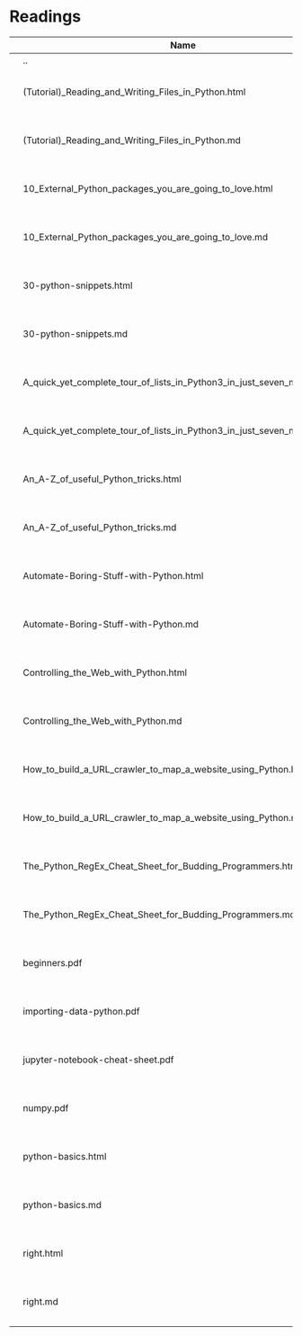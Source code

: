 Readings
========

<table><thead><tr class="header"><th></th><th>Name</th><th>Size</th><th>Modified</th><th></th></tr></thead><tbody><tr class="odd"><td></td><td><span class="goup">..</span></td><td>—</td><td>—</td><td></td></tr><tr class="even"><td></td><td><span class="name">(Tutorial)_Reading_and_Writing_Files_in_Python.html</span></td><td>43 KB</td><td>Mon Jul 26 22:29:10 2021</td><td></td></tr><tr class="odd"><td></td><td><span class="name">(Tutorial)_Reading_and_Writing_Files_in_Python.md</span></td><td>33 KB</td><td>Mon Jul 26 22:29:10 2021</td><td></td></tr><tr class="even"><td></td><td><span class="name">10_External_Python_packages_you_are_going_to_love.html</span></td><td>9 KB</td><td>Mon Jul 26 22:29:10 2021</td><td></td></tr><tr class="odd"><td></td><td><span class="name">10_External_Python_packages_you_are_going_to_love.md</span></td><td>6 KB</td><td>Mon Jul 26 22:29:10 2021</td><td></td></tr><tr class="even"><td></td><td><span class="name">30-python-snippets.html</span></td><td>6 KB</td><td>Mon Jul 26 22:29:10 2021</td><td></td></tr><tr class="odd"><td></td><td><span class="name">30-python-snippets.md</span></td><td>4 KB</td><td>Mon Jul 26 22:29:10 2021</td><td></td></tr><tr class="even"><td></td><td><span class="name">A_quick_yet_complete_tour_of_lists_in_Python3_in_just_seven_minutes.html</span></td><td>14 KB</td><td>Mon Jul 26 22:29:10 2021</td><td></td></tr><tr class="odd"><td></td><td><span class="name">A_quick_yet_complete_tour_of_lists_in_Python3_in_just_seven_minutes.md</span></td><td>9 KB</td><td>Mon Jul 26 22:29:10 2021</td><td></td></tr><tr class="even"><td></td><td><span class="name">An_A-Z_of_useful_Python_tricks.html</span></td><td>21 KB</td><td>Mon Jul 26 22:29:10 2021</td><td></td></tr><tr class="odd"><td></td><td><span class="name">An_A-Z_of_useful_Python_tricks.md</span></td><td>16 KB</td><td>Mon Jul 26 22:29:10 2021</td><td></td></tr><tr class="even"><td></td><td><span class="name">Automate-Boring-Stuff-with-Python.html</span></td><td>70 KB</td><td>Mon Jul 26 22:29:10 2021</td><td></td></tr><tr class="odd"><td></td><td><span class="name">Automate-Boring-Stuff-with-Python.md</span></td><td>49 KB</td><td>Mon Jul 26 22:29:10 2021</td><td></td></tr><tr class="even"><td></td><td><span class="name">Controlling_the_Web_with_Python.html</span></td><td>16 KB</td><td>Mon Jul 26 22:29:10 2021</td><td></td></tr><tr class="odd"><td></td><td><span class="name">Controlling_the_Web_with_Python.md</span></td><td>12 KB</td><td>Mon Jul 26 22:29:10 2021</td><td></td></tr><tr class="even"><td></td><td><span class="name">How_to_build_a_URL_crawler_to_map_a_website_using_Python.html</span></td><td>8 KB</td><td>Mon Jul 26 22:29:10 2021</td><td></td></tr><tr class="odd"><td></td><td><span class="name">How_to_build_a_URL_crawler_to_map_a_website_using_Python.md</span></td><td>5 KB</td><td>Mon Jul 26 22:29:10 2021</td><td></td></tr><tr class="even"><td></td><td><span class="name">The_Python_RegEx_Cheat_Sheet_for_Budding_Programmers.html</span></td><td>17 KB</td><td>Mon Jul 26 22:29:10 2021</td><td></td></tr><tr class="odd"><td></td><td><span class="name">The_Python_RegEx_Cheat_Sheet_for_Budding_Programmers.md</span></td><td>12 KB</td><td>Mon Jul 26 22:29:10 2021</td><td></td></tr><tr class="even"><td></td><td><span class="name">beginners.pdf</span></td><td>212 KB</td><td>Mon Jul 26 22:29:10 2021</td><td></td></tr><tr class="odd"><td></td><td><span class="name">importing-data-python.pdf</span></td><td>135 KB</td><td>Mon Jul 26 22:29:10 2021</td><td></td></tr><tr class="even"><td></td><td><span class="name">jupyter-notebook-cheat-sheet.pdf</span></td><td>785 KB</td><td>Mon Jul 26 22:29:10 2021</td><td></td></tr><tr class="odd"><td></td><td><span class="name">numpy.pdf</span></td><td>649 KB</td><td>Mon Jul 26 22:29:10 2021</td><td></td></tr><tr class="even"><td></td><td><span class="name">python-basics.html</span></td><td>51 KB</td><td>Mon Jul 26 22:29:10 2021</td><td></td></tr><tr class="odd"><td></td><td><span class="name">python-basics.md</span></td><td>39 KB</td><td>Mon Jul 26 22:29:10 2021</td><td></td></tr><tr class="even"><td></td><td><span class="name">right.html</span></td><td>4 KB</td><td>Mon Jul 26 22:29:10 2021</td><td></td></tr><tr class="odd"><td></td><td><span class="name">right.md</span></td><td>2 KB</td><td>Mon Jul 26 22:29:10 2021</td><td></td></tr></tbody></table>

